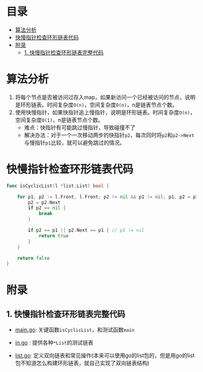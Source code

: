 # 目录
- [算法分析](#算法分析)
- [快慢指针检查环形链表代码](#快慢指针检查环形链表代码)
- [附录](#附录)
    - [1. 快慢指针检查环形链表完整代码](#1-快慢指针检查环形链表完整代码)
# 算法分析
1. 将每个节点是否被访问过存入map，如果新访问一个已经被访问的节点，说明是环形链表。时间复杂度`O(n)`，空间复杂度`O(n)`，n是链表节点个数。
2. 使用快慢指针，如果快指针追上慢指针，说明是环形链表。时间复杂度`O(n)`，空间复杂度`O(1)`，n是链表节点个数。
    - 难点：快指针有可能跳过慢指针，导致碰撞不了
    - 解决办法：对于一个一次移动两步的快指针`p2`，每次同时将`p2`和`p2->Next`与慢指针`p1`比较，就可以避免跳过的情况。

# 快慢指针检查环形链表代码
```go
func isCyclicList(l *list.List) bool {

	for p1, p2 := l.Front, l.Front; p2 != nil && p1 != nil; p1, p2 = p1.Next, p2.Next {
		p2 = p2.Next
		if p2 == nil {
			break
		}

		if p2 == p1 || p2.Next == p1 { // p1 != nil
			return true
		}
	}

	return false
}
```

# 附录
## 1. 快慢指针检查环形链表完整代码
- [main.go](main.go): 关键函数`isCyclicList`，和测试函数`main`

- [in.go](../in.go) : 提供各种`*List`的测试链表

- [list.go](../list.go): 定义双向链表和常见操作(本来可以使用go的list包的，但是用go的list包不知道怎么构建环形链表，就自己实现了双向链表结构)
